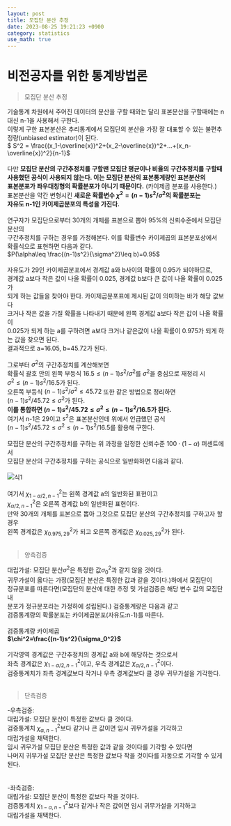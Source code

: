 ```yaml
---
layout: post
title: 모집단 분산 추정  
date: 2023-08-25 19:21:23 +0900
category: statistics 
use_math: true
---
```

# 비전공자를 위한 통계방법론  
> 모집단 분산 추정  

기술통계 차원에서 주어진 데이터의 분산을 구할 때와는 달리 표본분산을 구할때에는 n대신 n-1을 사용해서 구한다.  
이렇게 구한 표본분산은 추리통계에서 모집단의 분산을 가장 잘 대표할 수 있는 불편추정량(unbiased estimator)이 된다.  
$ S^2 = \frac{(x_1-\overline{x})^2+(x_2-\overline{x})^2+...+(x_n-\overline{x})^2}{n-1}$
<br>  
다만 **모집단 분산의 구간추정치를 구할땐 모집단 평균이나 비율의 구간추정치를 구할때**  
**사용했던 공식이 사용되지 않는다. 이는 모집단 분산의 표본통계량인 표본분산의**  
**표본분포가 좌우대칭형의 확률분포가 아니기 때문이다.** (카이제곱 분포를 사용한다.)  
표본분산을 약간 변형시킨 **새로운 확률변수 $\chi^2 = (n-1)s^2/\sigma ^2$의 확률분포는**  
**자유도 n-1인 카이제곱분포의 특성을 가진다.**
<br>  
연구자가 모집단으로부터 30개의 개체를 표본으로 뽑아 95%의 신뢰수준에서 모집단 분산의   
구간추정치를 구하는 경우를 가정해본다. 이를 확률변수 카이제곱의 표본분포상에서  
확률식으로 표현하면 다음과 같다.  
$P(\alpha\leq \frac{(n-1)s^2}{\sigma^2}\leq b)=0.95$
<br>  
자유도가 29인 카이제곱분포에서 경계값 a와 b사이의 확률이 0.95가 되야하므로,  
경계값 a보다 작은 값이 나올 확률이 0.025, 경계값 b보다 큰 값이 나올 확률이 0.025가  
되게 하는 값들을 찾아야 한다. 카이제곱분포표에 제시된 값이 의미하는 바가 해당 값보다  
크거나 작은 값을 가질 확률을 나타내기 때문에 왼쪽 경계값 a보다 작은 값이 나올 확률이  
0.025가 되게 하는 a를 구하려면 a보다 크거나 같은값이 나올 확률이 0.975가 되게 하는 값을 찾으면 된다.  
결과적으로 a=16.05, b=45.72가 된다.
<br>  
그로부터 $\sigma^2$의 구간추정치를 계산해보면  
확률식 괄호 안의 왼쪽 부등식 $16.5\leq(n-1)s^2/\sigma^2$를 $\sigma^2$을 중심으로 재정리 시  
$\sigma^2 \leq (n-1)s^2/16.5$가 된다.   
오른쪽 부등식 $(n-1)s^2/\sigma^2\leq45.72$ 또한 같은 방법으로 정리하면  
$(n-1)s^2/45.72 \leq \sigma^2$가 된다.  
**이를 통합하면 $(n-1)s^2/45.72 \leq \sigma^2 \leq (n-1)s^2/16.5$가 된다.**  
여기서 n-1은 29이고 $s^2$은 표본분산인데 위에서 언급했던 공식  
$(n-1)s^2/45.72 \leq \sigma^2 \leq (n-1)s^2/16.5$를 활용해 구한다.
<br>  
모집단 분산의 구간추정치를 구하는 위 과정을 일정한 신뢰수준 $100\cdot(1-\alpha)$ 퍼센트에서  
모집단 분산의 구간추정치를 구하는 공식으로 일반화하면 다음과 같다.
<br>  
![식1](https://latex.codecogs.com/svg.image?\frac{(n-1)s^2}{\chi^2_{\alpha/2,n-1}}\leq\sigma^2\leq\frac{(n-1)s^2}{\chi^2_{1-\alpha/2,n-1}})
<br>  
여기서 $\chi^2_{1-\alpha/2,n-1}$는 왼쪽 경계값 a의 일반화된 표현이고  
 $\chi^2_{\alpha/2, n-1}$은 오른쪽 경계값 b의 일반화된 표현이다.  
만약 30개의 개체를 표본으로 뽑아 그것으로 모집단 분산의 구간추정치를 구하고자 할 경우  
왼쪽 경계값은 $\chi^2_{0.975,29}$가 되고 오른쪽 경계값은 $\chi^2_{0.025,29}$가 된다.  
<br>  

> 양측검증  

대립가설: 모집단 분산$\sigma^2$은 특정한 값$\sigma_0^2$과 같지 않을 것이다.  
귀무가설이 옳다는 가정(모집단 분산은 특정한 값과 같을 것이다.)하에서 모집단이  
정규분포를 따른다면(모집단의 분산에 대한 추정 및 가설검증은 해당 변수 값의 모집단 내  
분포가 정규분포라는 가정하에 성립된다.) 검증통계량은 다음과 같고  
검증통계량의 확률분포는 카이제곱분포(자유도:n-1)를 따른다.
<br>  
검증통계량 카이제곱  
**$\chi^2=\frac{(n-1)s^2}{\sigma_0^2}$**
<br>  
기각영역 경계값은 구간추정치의 경계값 a와 b에 해당하는 것으로서  
좌측 경계값은 $\chi^2_{1-\alpha/2, n-1}$이고, 우측 경계값은 $\chi^2_{\alpha/2, n-1}$이다.  
검증통계치가 좌측 경계값보다 작거나 우측 경계값보다 클 경우 귀무가설을 기각한다.  
<br>  

> 단측검증  

-우측검증:  
대립가설: 모집단 분산이 특정한 값보다 클 것이다.  
검증통계치 $\chi^2_{\alpha,n-1}$보다 같거나 큰 값이면 임시 귀무가설을 기각하고  
대립가설을 채택한다.  
임시 귀무가설 모집단 분산은 특정한 값과 같을 것이다를 기각할 수 있다면  
나머지 귀무가설 모집단 분산은 특정한 값보다 작을 것이다를 자동으로 기각할 수 있게 된다.  
<br>      
-좌측검증:  
대립가설: 모집단 분산이 특정한 값보다 작을 것이다.  
검증통계치 $\chi^2_{1-\alpha,n-1}$보다 같거나 작은 값이면 임시 귀무가설을 기각하고   
대립가설을 채택한다.  
<br>    






